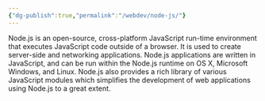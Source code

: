 ```yaml
---
{"dg-publish":true,"permalink":"/webdev/node-js/"}
---
```



Node.js is an open-source, cross-platform JavaScript run-time environment that executes JavaScript code outside of a browser. It is used to create server-side and networking applications. Node.js applications are written in JavaScript, and can be run within the Node.js runtime on OS X, Microsoft Windows, and Linux. Node.js also provides a rich library of various JavaScript modules which simplifies the development of web applications using Node.js to a great extent.